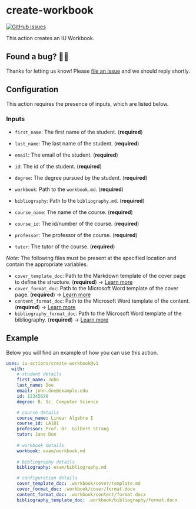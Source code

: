 # create-workbook

[![GitHub issues](https://img.shields.io/github/issues/iu-actions/create-workbook)](https://github.com/iu-actions/create-workbook/issues)

This action creates an IU Workbook.

## Found a bug? 💁‍♀️

Thanks for letting us know! Please [file an issue](../../issues/new?assignees=&labels=&template=bug_report.md&title=) and we should reply shortly.

## Configuration

This action requires the presence of inputs, which are listed below.

### Inputs
- `first_name`: The first name of the student. (**required**)
- `last_name`: The last name of the student. (**required**)
- `email`: The email of the student. (**required**)
- `id`: The id of the student. (**required**)
- `degree`: The degree pursued by the student. (**required**)

- `workbook`: Path to the `workbook.md`. (**required**)
- `bibliography`: Path to the `bibliography.md`. (**required**)

- `course_name`: The name of the course. (**required**)
- `course_id`: The id/number of the course. (**required**)
- `professor`: The professor of the course. (**required**)
- `tutor`: The tutor of the course. (**required**)

*Note*: The following files must be present at the specified location and contain the appropriate variables.

- `cover_template_doc`: Path to the Markdown template of the cover page to define the structure. (**required**) → [Learn more](https://pandoc.org/MANUAL.html#option--template)
- `cover_format_doc`: Path to the Microsoft Word template of the cover page. (**required**) → [Learn more](https://pandoc.org/MANUAL.html#option--reference-doc)
- `content_format_doc`: Path to the Microsoft Word template of the content. (**required**) → [Learn more](https://pandoc.org/MANUAL.html#option--reference-doc)
- `bibliography_format_doc`: Path to the Microsoft Word template of the bibliography. (**required**) → [Learn more](https://pandoc.org/MANUAL.html#option--reference-doc)

## Example

Below you will find an example of how you can use this action.

```yaml
uses: iu-actions/create-workbook@v1
  with:
    # student details
    first_name: John
    last_name: Doe
    email: john.doe@example.edu
    id: 12345678
    degree: B. Sc. Computer Science

    # course details
    course_name: Linear Algebra I
    course_id: LA101
    professor: Prof. Dr. Gilbert Strang
    tutor: Jane Doe
          
    # workbook details
    workbook: exam/workbook.md
    
    # bibliography details
    bibliography: exam/bibliography.md

    # configuration details
    cover_template_doc: .workbook/cover/template.md
    cover_format_doc: .workbook/cover/format.docx
    content_format_doc: .workbook/content/format.docx
    bibliography_template_doc: .workbook/bibliography/format.docx
  ```
